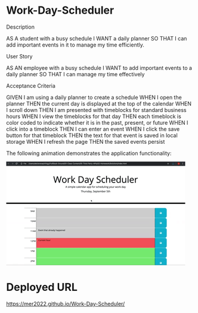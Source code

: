 # Work-Day-Scheduler

Description 

AS A student with a busy schedule
I WANT a daily planner SO THAT I can add important events in it to manage my time efficiently.



User Story

AS AN employee with a busy schedule
I WANT to add important events to a daily planner
SO THAT I can manage my time effectively

Acceptance Criteria

GIVEN I am using a daily planner to create a schedule
WHEN I open the planner
THEN the current day is displayed at the top of the calendar
WHEN I scroll down
THEN I am presented with timeblocks for standard business hours
WHEN I view the timeblocks for that day
THEN each timeblock is color coded to indicate whether it is in the past, present, or future
WHEN I click into a timeblock
THEN I can enter an event
WHEN I click the save button for that timeblock
THEN the text for that event is saved in local storage
WHEN I refresh the page
THEN the saved events persist

The following animation demonstrates the application functionality:

![A user clicks on slots on the color-coded calendar and edits the events.](./Assets/05-third-party-apis-homework-demo.gif)


# Deployed URL
https://mer2022.github.io/Work-Day-Scheduler/
